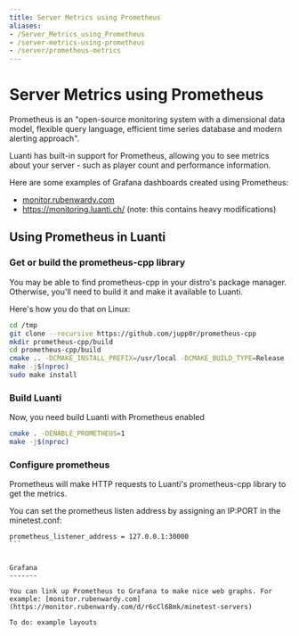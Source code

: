 ```yaml
---
title: Server Metrics using Prometheus
aliases:
- /Server_Metrics_using_Prometheus
- /server-metrics-using-prometheus
- /server/prometheus-metrics
---
```


# Server Metrics using Prometheus

Prometheus is an "open-source monitoring system with a dimensional data model, flexible query language, efficient time series database and modern alerting approach".

Luanti has built-in support for Prometheus, allowing you to see metrics about your server - such as player count and performance information.

Here are some examples of Grafana dashboards created using Prometheus:

- [monitor.rubenwardy.com](https://monitor.rubenwardy.com/d/9TgIegyGk/ctf)
- https://monitoring.luanti.ch/ (note: this contains heavy modifications)

## Using Prometheus in Luanti

### Get or build the prometheus-cpp library

You may be able to find prometheus-cpp in your distro's package manager. Otherwise, you'll need to build it and make it available to Luanti.

Here's how you do that on Linux:

```bash
cd /tmp
git clone --recursive https://github.com/jupp0r/prometheus-cpp
mkdir prometheus-cpp/build
cd prometheus-cpp/build
cmake .. -DCMAKE_INSTALL_PREFIX=/usr/local -DCMAKE_BUILD_TYPE=Release -DENABLE_TESTING=0
make -j$(nproc)
sudo make install
```


### Build Luanti

Now, you need build Luanti with Prometheus enabled

```bash
cmake . -DENABLE_PROMETHEUS=1
make -j$(nproc)
```


### Configure prometheus

Prometheus will make HTTP requests to Luanti's prometheus-cpp library to get the metrics.

You can set the prometheus listen address by assigning an IP:PORT in the minetest.conf:

````
prometheus_listener_address = 127.0.0.1:30000
```


Grafana
-------

You can link up Prometheus to Grafana to make nice web graphs. For example: [monitor.rubenwardy.com](https://monitor.rubenwardy.com/d/r6cCl68mk/minetest-servers)

To do: example layouts

